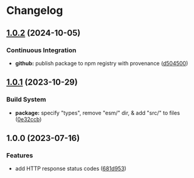 # Changelog

## [1.0.2](https://github.com/corsmirror/costatus/compare/v1.0.1...v1.0.2) (2024-10-05)

### Continuous Integration

- **github:** publish package to npm registry with provenance ([d504500](https://github.com/corsmirror/costatus/commit/d5045004ff062a30b9928dcec9d85f8d69b19fe5))

## [1.0.1](https://github.com/corsmirror/costatus/compare/v1.0.0...v1.0.1) (2023-10-29)

### Build System

- **package:** specify "types", remove "esm/" dir, & add "src/" to files ([0e32ccb](https://github.com/corsmirror/costatus/commit/0e32ccba107a75fb3c1c6737f420205de12fe499))

## 1.0.0 (2023-07-16)

### Features

- add HTTP response status codes ([681d953](https://github.com/corsmirror/costatus/commit/681d953b3d2f096d601449a154a4e65781304926))
